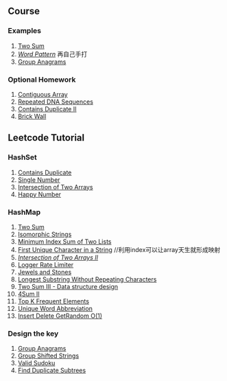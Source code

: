## Course
### Examples
1. [Two Sum](https://leetcode.com/problems/two-sum/)
2. *[Word Pattern](https://leetcode.com/problems/word-pattern/)* 再自己手打
3. [Group Anagrams](https://leetcode.com/problems/group-anagrams/)

### Optional Homework
1. [Contiguous Array](https://leetcode.com/problems/contiguous-array/#/description)
2. [Repeated DNA Sequences](https://leetcode.com/problems/repeated-dna-sequences/#/description)
3. [Contains Duplicate II](https://leetcode.com/problems/contains-duplicate-ii/#/description)
4. [Brick Wall](https://leetcode.com/problems/brick-wall/#/description)



## Leetcode Tutorial
### HashSet
1. [Contains Duplicate](https://leetcode.com/problems/contains-duplicate/)
2. [Single Number](https://leetcode.com/problems/single-number/)
3. [Intersection of Two Arrays](https://leetcode.com/problems/intersection-of-two-arrays/)
4. [Happy Number](https://leetcode.com/problems/happy-number/)

### HashMap
1. [Two Sum](https://leetcode.com/problems/two-sum/)
2. [Isomorphic Strings](https://leetcode.com/problems/isomorphic-strings/) 
3. [Minimum Index Sum of Two Lists](https://leetcode.com/problems/minimum-index-sum-of-two-lists/) 
4. [First Unique Character in a String](https://leetcode.com/problems/first-unique-character-in-a-string/) //利用index可以让array天生就形成映射
5. *[Intersection of Two Arrays II](https://leetcode.com/problems/intersection-of-two-arrays-ii/)*
6. [Logger Rate Limiter](https://leetcode.com/problems/logger-rate-limiter/)
7. [Jewels and Stones](https://leetcode.com/problems/jewels-and-stones/)
8. [Longest Substring Without Repeating Characters](https://leetcode.com/problems/longest-substring-without-repeating-characters/)
9. [Two Sum III - Data structure design](https://leetcode.com/problems/two-sum-iii-data-structure-design/)
10. [4Sum II](https://leetcode.com/problems/4sum-ii/)
11. [Top K Frequent Elements](https://leetcode.com/problems/top-k-frequent-elements/)
11. [Unique Word Abbreviation](https://leetcode.com/problems/unique-word-abbreviation/)
12. [Insert Delete GetRandom O(1)](https://leetcode.com/problems/insert-delete-getrandom-o1/)


### Design the key
1. [Group Anagrams](https://leetcode.com/problems/group-anagrams/)
2. [Group Shifted Strings](https://leetcode.com/problems/group-shifted-strings/)
3. [Valid Sudoku](https://leetcode.com/problems/valid-sudoku/)
4. [Find Duplicate Subtrees](https://leetcode.com/problems/find-duplicate-subtrees/)

